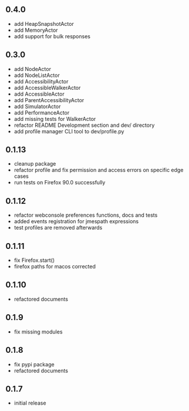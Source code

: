 ## 0.4.0
- add HeapSnapshotActor
- add MemoryActor
- add support for bulk responses

## 0.3.0
- add NodeActor
- add NodeListActor
- add AccessibilityActor
- add AccessibleWalkerActor
- add AccessibleActor
- add ParentAccessibilityActor
- add SimulatorActor
- add PerformanceActor
- add missing tests for WalkerActor
- refactor README Development section and dev/ directory
- add profile manager CLI tool to dev/profile.py

## 0.1.13
- cleanup package
- refactor profile and fix permission and access errors on specific edge cases
- run tests on Firefox 90.0 successfully

## 0.1.12
- refactor webconsole preferences functions, docs and tests
- added events registration for jmespath expressions
- test profiles are removed afterwards

## 0.1.11
- fix Firefox.start()
- firefox paths for macos corrected

## 0.1.10
- refactored documents

## 0.1.9
- fix missing modules

## 0.1.8
- fix pypi package
- refactored documents

## 0.1.7
- initial release